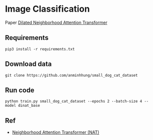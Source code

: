 # Image Classification
Paper [Dilated Neighborhood Attention Transformer](https://arxiv.org/pdf/2209.15001.pdf)
## Requirements

```shell
pip3 install -r requirements.txt 
```

## Download data

```
git clone https://github.com/anminhhung/small_dog_cat_dataset
```

## Run code 
```
python train.py small_dog_cat_dataset --epochs 2 --batch-size 4 --model dinat_base
```

## Ref
- [Neighborhood Attention Transformer (NAT)](https://github.com/SHI-Labs/Neighborhood-Attention-Transformer)
